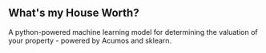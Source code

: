 What's my House Worth?
---

A python-powered machine learning model for determining the valuation of your property - powered by Acumos and sklearn.
